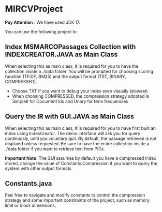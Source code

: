 # MIRCVProject
**Pay Attention** : We have used JDK 17.

You can use the following project to:

## Index MSMARCOPassages Collection with INDEXCREATOR.JAVA as Main Class
When selecting this as main class, It is required for you to have the collection inside a ./data folder. 
You will be prompted for choosing scoring function (TFIDF, BM25) and the output format (TXT, BINARY, COMPRESSED).
- Choose TXT if you want to debug your index even visually (slowest)
- When choosing COMPRESSED, the compression strategy adopted is Simple9 for Document Ids and Unary for term frequencies

## Query the IR with GUI.JAVA as Main Class
When selecting this as main class, It is required for you to have first built an index using IndexCreator.
The demo interface will ask you for query continuosly, until you voluntary quit. By default, the passage retrieved is not displaied unless requested.
Be sure to have the entire collection inside a ./data folder if you want to retrieve text from PIDs.

**Important Note**: The GUI assumes by default you have a compressed Index stored, change the value of Constants.Compression if you want to query the system with other output formats.

## Constants.java
Feel free to navigate and modify constants to control the compression strategy and some important constraints of the project, such as memory limit
or block dimensions.

